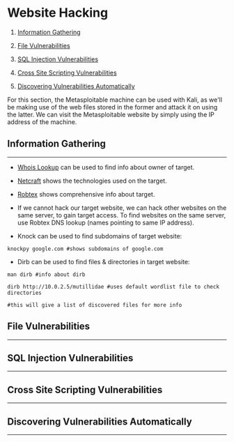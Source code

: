 # Website Hacking

1. [Information Gathering](#information-gathering)

2. [File Vulnerabilities](#file-vulnerabilities)

3. [SQL Injection Vulnerabilities](#sql-injection-vulnerabilities)

4. [Cross Site Scripting Vulnerabilities](#cross-site-scripting-vulnerabilities)

5. [Discovering Vulnerabilities Automatically](#discovering-vulnerabilities-automatically)

For this section, the Metasploitable machine can be used with Kali, as we'll be making use of the web files stored in the former and attack it on using the latter. We can visit the Metasploitable website by simply using the IP address of the machine.

## Information Gathering

---

* [Whois Lookup](https://whois.domaintools.com/) can be used to find info about owner of target.

* [Netcraft](https://sitereport.netcraft.com/) shows the technologies used on the target.

* [Robtex](https://www.robtex.com/) shows comprehensive info about target.

* If we cannot hack our target website, we can hack other websites on the same server, to gain target access. To find websites on the same server, use Robtex DNS lookup (names pointing to same IP address).

* Knock can be used to find subdomains of target website:

```shell
knockpy google.com #shows subdomains of google.com
```

* Dirb can be used to find files & directories in target website:

```shell
man dirb #info about dirb

dirb http://10.0.2.5/mutillidae #uses default wordlist file to check directories

#this will give a list of discovered files for more info
```

## File Vulnerabilities

---

## SQL Injection Vulnerabilities

---

## Cross Site Scripting Vulnerabilities

---

## Discovering Vulnerabilities Automatically

---
